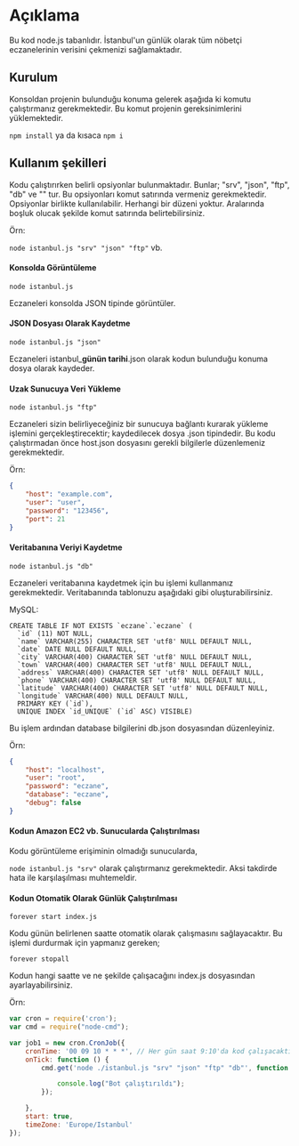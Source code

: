 # Açıklama

Bu kod node.js tabanlıdır. İstanbul'un günlük olarak tüm nöbetçi eczanelerinin verisini çekmenizi sağlamaktadır.

## Kurulum

Konsoldan projenin bulunduğu konuma gelerek aşağıda ki komutu çalıştırmanız gerekmektedir. Bu komut projenin gereksinimlerini yüklemektedir.

`npm install` ya da kısaca `npm i`

## Kullanım şekilleri

Kodu çalıştırırken belirli opsiyonlar bulunmaktadır. Bunlar; "srv", "json", "ftp", "db" ve "" tur. Bu opsiyonları komut satırında vermeniz gerekmektedir.
Opsiyonlar birlikte kullanılabilir. Herhangi bir düzeni yoktur. Aralarında boşluk olucak şekilde komut satırında belirtebilirsiniz.

Örn:

`node istanbul.js "srv" "json" "ftp"` vb.

#### Konsolda Görüntüleme

`node istanbul.js`

Eczaneleri konsolda JSON tipinde görüntüler.

#### JSON Dosyası Olarak Kaydetme

`node istanbul.js "json"`

Eczaneleri istanbul_**günün tarihi**.json olarak kodun bulunduğu konuma dosya olarak kaydeder.

#### Uzak Sunucuya Veri Yükleme

`node istanbul.js "ftp"`

Eczaneleri sizin belirliyeceğiniz bir sunucuya bağlantı kurarak yükleme işlemini gerçekleştirecektir; kaydedilecek dosya .json tipindedir.
Bu kodu çalıştırmadan önce host.json dosyasını gerekli bilgilerle düzenlemeniz gerekmektedir.

Örn:

```json
{
    "host": "example.com",
    "user": "user",
    "password": "123456",
    "port": 21
}
```

#### Veritabanına Veriyi Kaydetme

`node istanbul.js "db"`

Eczaneleri veritabanına kaydetmek için bu işlemi kullanmanız gerekmektedir. Veritabanında tablonuzu aşağıdaki gibi oluşturabilirsiniz.

MySQL:

```mysql
CREATE TABLE IF NOT EXISTS `eczane`.`eczane` (
  `id` (11) NOT NULL,
  `name` VARCHAR(255) CHARACTER SET 'utf8' NULL DEFAULT NULL,
  `date` DATE NULL DEFAULT NULL,
  `city` VARCHAR(400) CHARACTER SET 'utf8' NULL DEFAULT NULL,
  `town` VARCHAR(400) CHARACTER SET 'utf8' NULL DEFAULT NULL,
  `address` VARCHAR(400) CHARACTER SET 'utf8' NULL DEFAULT NULL,
  `phone` VARCHAR(400) CHARACTER SET 'utf8' NULL DEFAULT NULL,
  `latitude` VARCHAR(400) CHARACTER SET 'utf8' NULL DEFAULT NULL,
  `longitude` VARCHAR(400) NULL DEFAULT NULL,
  PRIMARY KEY (`id`),
  UNIQUE INDEX `id_UNIQUE` (`id` ASC) VISIBLE)
```

Bu işlem ardından database bilgilerini db.json dosyasından düzenleyiniz.

Örn: 

```json
{
    "host": "localhost",
    "user": "root",
    "password": "eczane",
    "database": "eczane",
    "debug": false
}
```

#### Kodun Amazon EC2 vb. Sunucularda Çalıştırılması

Kodu görüntüleme erişiminin olmadığı sunucularda,

`node istanbul.js "srv"` olarak çalıştırmanız gerekmektedir. Aksi takdirde hata ile karşılaşılması muhtemeldir.


#### Kodun Otomatik Olarak Günlük Çalıştırılması

`forever start index.js`

Kodu günün belirlenen saatte otomatik olarak çalışmasını sağlayacaktır. Bu işlemi durdurmak için yapmanız gereken;

`forever stopall`

Kodun hangi saatte ve ne şekilde çalışacağını index.js dosyasından ayarlayabilirsiniz.

Örn:

```javascript
var cron = require('cron');
var cmd = require("node-cmd");

var job1 = new cron.CronJob({
    cronTime: '00 09 10 * * *', // Her gün saat 9:10'da kod çalışacaktır.
    onTick: function () {
        cmd.get('node ./istanbul.js "srv" "json" "ftp" "db"', function (err, data, stderr) { // Çalışma tipi "srv" "json" "ftp" "db"

            console.log("Bot çalıştırıldı");
        });

    },
    start: true,
    timeZone: 'Europe/Istanbul'
});
```






